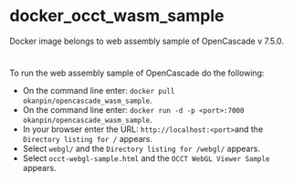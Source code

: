 # docker_occt_wasm_sample
Docker image belongs to web assembly sample of OpenCascade v 7.5.0.
# 
To run the web assembly sample of OpenCascade do the following:

* On the command line enter: `docker pull okanpin/opencascade_wasm_sample`.
* On the command line enter: `docker run -d -p <port>:7000 okanpin/opencascade_wasm_sample`.
* In your browser enter the URL: `http://localhost:<port>`and the `Directory listing for /` appears.
* Select `webgl/` and the `Directory listing for /webgl/` appears.
* Select `occt-webgl-sample.html` and the `OCCT WebGL Viewer Sample` appears.
